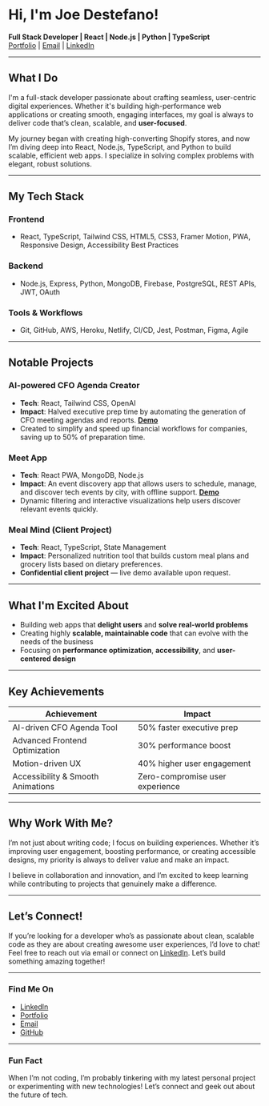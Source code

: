 # Hi, I'm Joe Destefano!

**Full Stack Developer | React | Node.js | Python | TypeScript**  
[Portfolio](https://destefanojoewebdev.com) | [Email](mailto:destefanojoewebdev@gmail.com) | [LinkedIn](https://www.linkedin.com/in/joeadestefano)

---

## What I Do

I'm a full-stack developer passionate about crafting seamless, user-centric digital experiences. Whether it's building high-performance web applications or creating smooth, engaging interfaces, my goal is always to deliver code that’s clean, scalable, and **user-focused**.

My journey began with creating high-converting Shopify stores, and now I’m diving deep into React, Node.js, TypeScript, and Python to build scalable, efficient web apps. I specialize in solving complex problems with elegant, robust solutions.

---

## My Tech Stack

### Frontend
- React, TypeScript, Tailwind CSS, HTML5, CSS3, Framer Motion, PWA, Responsive Design, Accessibility Best Practices

### Backend
- Node.js, Express, Python, MongoDB, Firebase, PostgreSQL, REST APIs, JWT, OAuth

### Tools & Workflows
- Git, GitHub, AWS, Heroku, Netlify, CI/CD, Jest, Postman, Figma, Agile

---

## Notable Projects

### AI-powered CFO Agenda Creator
- **Tech**: React, Tailwind CSS, OpenAI  
- **Impact**: Halved executive prep time by automating the generation of CFO meeting agendas and reports. [**Demo**](https://offical-cfo-t0uz.onrender.com)  
- Created to simplify and speed up financial workflows for companies, saving up to 50% of preparation time.

### Meet App
- **Tech**: React PWA, MongoDB, Node.js  
- **Impact**: An event discovery app that allows users to schedule, manage, and discover tech events by city, with offline support. [**Demo**](https://jdestefano11.github.io/meet-app/)  
- Dynamic filtering and interactive visualizations help users discover relevant events quickly.

### Meal Mind (Client Project)
- **Tech**: React, TypeScript, State Management  
- **Impact**: Personalized nutrition tool that builds custom meal plans and grocery lists based on dietary preferences.  
- **Confidential client project** — live demo available upon request.

---

## What I'm Excited About

- Building web apps that **delight users** and **solve real-world problems**  
- Creating highly **scalable, maintainable code** that can evolve with the needs of the business  
- Focusing on **performance optimization**, **accessibility**, and **user-centered design**  

---

## Key Achievements

| Achievement                       | Impact                                  |
|------------------------------------|-----------------------------------------|
| AI-driven CFO Agenda Tool          | 50% faster executive prep              |
| Advanced Frontend Optimization     | 30% performance boost                  |
| Motion-driven UX                   | 40% higher user engagement            |
| Accessibility & Smooth Animations  | Zero-compromise user experience        |

---

## Why Work With Me?
I’m not just about writing code; I focus on building experiences. Whether it’s improving user engagement, boosting performance, or creating accessible designs, my priority is always to deliver value and make an impact.

I believe in collaboration and innovation, and I’m excited to keep learning while contributing to projects that genuinely make a difference.

---

## Let’s Connect!

If you’re looking for a developer who’s as passionate about clean, scalable code as they are about creating awesome user experiences, I’d love to chat! Feel free to reach out via email or connect on [LinkedIn](https://www.linkedin.com/in/joeadestefano). Let’s build something amazing together!

---

### Find Me On
- [LinkedIn](https://www.linkedin.com/in/joeadestefano)  
- [Portfolio](https://destefanojoewebdev.com)  
- [Email](mailto:destefanojoewebdev@gmail.com)  
- [GitHub](https://github.com/jdestefano11)

---

### Fun Fact

When I’m not coding, I’m probably tinkering with my latest personal project or experimenting with new technologies! Let’s connect and geek out about the future of tech.
